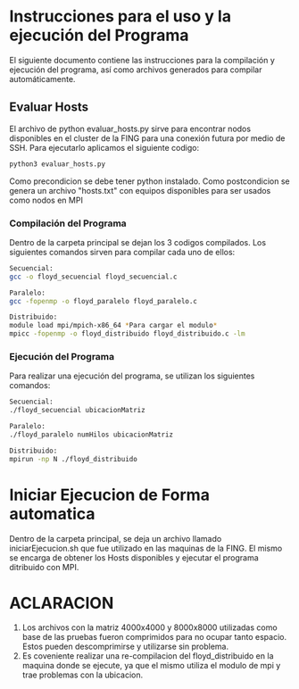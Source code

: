 # Instrucciones para el uso y la ejecución del Programa 

El siguiente documento contiene las instrucciones para la compilación y ejecución del programa, así como archivos generados para compilar automáticamente.

## Evaluar Hosts

El archivo de python evaluar_hosts.py sirve para encontrar nodos disponibles en el cluster de la FING para una conexión futura por medio de SSH.
Para ejecutarlo aplicamos el siguiente codigo:

```bash
python3 evaluar_hosts.py
```
Como precondicion se debe tener python instalado.
Como postcondicion se genera un archivo "hosts.txt" con equipos disponibles para ser usados como nodos en MPI

### Compilación del Programa

Dentro de la carpeta principal se dejan los 3 codigos compilados.
Los siguientes comandos sirven para compilar cada uno de ellos:

```bash
Secuencial: 
gcc -o floyd_secuencial floyd_secuencial.c

Paralelo:
gcc -fopenmp -o floyd_paralelo floyd_paralelo.c

Distribuido:
module load mpi/mpich-x86_64 *Para cargar el modulo*
mpicc -fopenmp -o floyd_distribuido floyd_distribuido.c -lm
```

### Ejecución del Programa

Para realizar una ejecución del programa, se utilizan los siguientes comandos:

```bash
Secuencial: 
./floyd_secuencial ubicacionMatriz

Paralelo:
./floyd_paralelo numHilos ubicacionMatriz

Distribuido:
mpirun -np N ./floyd_distribuido
```

# Iniciar Ejecucion de Forma automatica

Dentro de la carpeta principal, se deja un archivo llamado iniciarEjecucion.sh que fue utilizado en las maquinas de la FING. El mismo se encarga de obtener los Hosts disponibles y ejecutar el programa ditribuido con MPI.

# ACLARACION
1) Los archivos con la matriz 4000x4000 y 8000x8000 utilizadas como base de las pruebas fueron comprimidos para no ocupar tanto espacio. Estos pueden descomprimirse y utilizarse sin problema.
2) Es coveniente realizar una re-compilacion del floyd_distribuido en la maquina donde se ejecute, ya que el mismo utiliza el modulo de mpi y trae problemas con la ubicacion.
